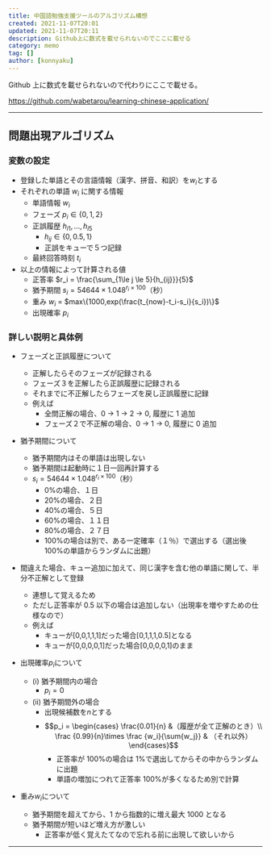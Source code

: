 ```yaml
---
title: 中国語勉強支援ツールのアルゴリズム構想
created: 2021-11-07T20:01
updated: 2021-11-07T20:11
description: Github上に数式を載せられないのでここに載せる
category: memo
tag: []
author: [konnyaku]
---
```


Github 上に数式を載せられないので代わりにここで載せる。

https://github.com/wabetarou/learning-chinese-application/

---

## 問題出現アルゴリズム

### 変数の設定

- 登録した単語とその言語情報（漢字、拼音、和訳）を$w_i$とする
- それぞれの単語 $w_i$ に関する情報
  - 単語情報 $w_i$
  - フェーズ $p_i \in \{0,1,2\}$
  - 正誤履歴 $h_{i1},...,h_{i5}$
    - $h_{ij} \in \{0,0.5,1\}$
    - 正誤をキューで５つ記録
  - 最終回答時刻 $t_i$
- 以上の情報によって計算される値
  - 正答率 $r_i = \frac{\sum_{1\le j \le 5}{h_{ij}}}{5}$
  - 猶予期間 $s_i = 54644 \times 1.048^{r_i \times 100}$（秒）
  - 重み $w_i$ = $max\{1000,exp(\frac{t_{now}-t_i-s_i}{s_i})\}$
  - 出現確率 $p_i$

### 詳しい説明と具体例

- フェーズと正誤履歴について

  - 正解したらそのフェーズが記録される
  - フェーズ３を正解したら正誤履歴に記録される
  - それまでに不正解したらフェーズを戻し正誤履歴に記録
  - 例えば
    - 全問正解の場合、0 -> 1 -> 2 -> 0, 履歴に 1 追加
    - フェーズ２で不正解の場合、0 -> 1 -> 0, 履歴に 0 追加

- 猶予期間について
  - 猶予期間内はその単語は出現しない
  - 猶予期間は起動時に１日一回再計算する
  - $s_i = 54644 \times 1.048^{r_i \times 100}$（秒）
    - 0%の場合、１日
    - 20%の場合、２日
    - 40%の場合、５日
    - 60%の場合、１１日
    - 80%の場合、２７日
    - 100%の場合は別で、ある一定確率（１％）で選出する（選出後 100%の単語からランダムに出題）
- 間違えた場合、キュー追加に加えて、同じ漢字を含む他の単語に関して、半分不正解として登録
  - 連想して覚えるため
  - ただし正答率が 0.5 以下の場合は追加しない（出現率を増やすための仕様なので）
  - 例えば
    - キューが[0,0,1,1,1]だった場合[0,1,1,1,0.5]となる
    - キューが[0,0,0,0,1]だった場合[0,0,0,0,1]のまま
- 出現確率$p_i$について
  - (i) 猶予期間内の場合
    - $p_i = 0$
  - (ii) 猶予期間外の場合
    - 出現候補数を$n$とする
    - $$p_i = \begin{cases} \frac{0.01}{n} &（履歴が全て正解のとき）\\ \frac {0.99}{n}\times \frac {w_i}{\sum{w_j}} & （それ以外）\end{cases}$$
      - 正答率が 100%の場合は 1%で選出してからその中からランダムに出題
      - 単語の増加につれて正答率 100%が多くなるため別で計算
- 重み$w_i$について
  - 猶予期間を超えてから、1 から指数的に増え最大 1000 となる
  - 猶予期間が短いほど増え方が激しい
    - 正答率が低く覚えたてなので忘れる前に出現して欲しいから

---
